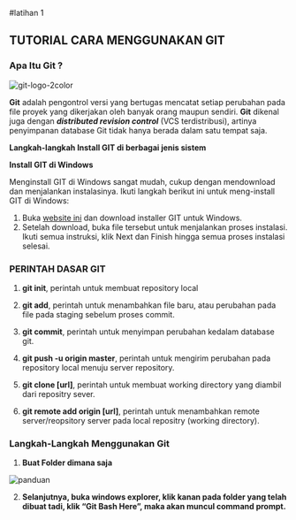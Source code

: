 #latihan 1
## TUTORIAL CARA MENGGUNAKAN GIT
### Apa Itu Git ? ###

![git-logo-2color](https://user-images.githubusercontent.com/45907948/51589411-76d7ac00-1f19-11e9-945d-69630595b684.png)

**Git** adalah pengontrol versi yang bertugas mencatat setiap perubahan
pada file proyek yang dikerjakan oleh banyak orang maupun sendiri.
**Git** dikenal juga dengan ***distributed revision control*** (VCS
terdistribusi), artinya penyimpanan database Git tidak hanya berada
dalam satu tempat saja.

**Langkah-langkah Install GIT di berbagai jenis sistem**

 **Install GIT di Windows**
 
  Menginstall GIT di Windows sangat mudah, cukup dengan mendownload dan menjalankan instalasinya. Ikuti langkah berikut ini untuk meng-install GIT di Windows:

1. Buka [website ini](http://gitforwindows.org/) dan download installer GIT untuk Windows.
2. Setelah download, buka file tersebut untuk menjalankan proses instalasi. Ikuti semua instruksi, klik Next dan Finish hingga semua proses instalasi selesai.

### PERINTAH DASAR GIT ###

1. **git init**, perintah untuk membuat repository local

2. **git add**, perintah untuk menambahkan file baru, atau perubahan
pada file pada staging sebelum proses commit. 

3. **git commit**, perintah untuk menyimpan perubahan kedalam database
git. 

4. **git push -u origin master**, perintah untuk mengirim perubahan pada
repository local menuju server repository. 

5. **git clone [url]**, perintah untuk membuat working directory yang diambil dari repositry sever. 

6. **git remote add origin [url]**, perintah untuk menambahkan remote
server/reopsitory server pada local repositry (working directory).

### Langkah-Langkah Menggunakan Git ###


1. **Buat Folder dimana saja**

![panduan](https://user-images.githubusercontent.com/45907948/51589729-75f34a00-1f1a-11e9-842b-5cf42a581935.jpg)

2. **Selanjutnya, buka windows explorer, klik kanan pada folder yang telah dibuat tadi, klik “Git Bash Here”, maka akan muncul command prompt.**


